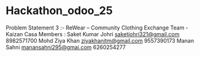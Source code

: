 ﻿# Hackathon_odoo_25
Problem Statement 3 :- ReWear – Community Clothing Exchange
Team - Kaizan Casa
Members : 
Saket Kumar Johri 
saketjohri321@gmail.com 
8982571700
Mohd Ziya Khan
ziyakhanitm@gmail.com 
9557390173
Manan Sahni
manansahni295@gmai.com
6260254277 
